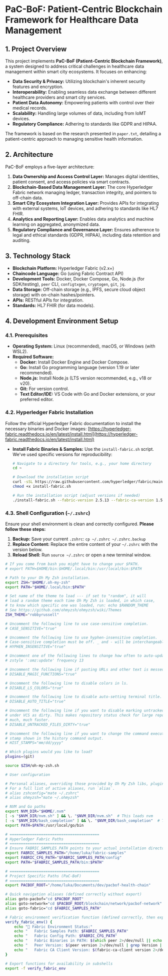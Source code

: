 # PaC-BoF: Patient-Centric Blockchain Framework for Healthcare Data Management

## 1. Project Overview

This project implements **PaC-BoF (Patient-Centric Blockchain Framework)**, a system designed to address critical challenges in healthcare data management within smart city ecosystems. It focuses on enhancing:

*   **Data Security & Privacy:** Utilizing blockchain's inherent security features and encryption.
*   **Interoperability:** Enabling seamless data exchange between different healthcare providers and smart city services.
*   **Patient Data Autonomy:** Empowering patients with control over their medical records.
*   **Scalability:** Handling large volumes of data, including from IoMT devices.
*   **Regulatory Compliance:** Adhering to standards like GDPR and HIPAA.

The framework is based on the research presented in `paper.txt`, detailing a patient-centric approach to managing sensitive health information.

## 2. Architecture

PaC-BoF employs a five-layer architecture:

1.  **Data Ownership and Access Control Layer:** Manages digital identities, patient consent, and access policies via smart contracts.
2.  **Blockchain-Based Data Management Layer:** The core Hyperledger Fabric network managing ledger, transaction integrity, and pointers to off-chain data.
3.  **Smart City Ecosystem Integration Layer:** Provides APIs for integrating with external systems, IoT devices, and adhering to standards like HL7 FHIR.
4.  **Analytics and Reporting Layer:** Enables data analytics and machine learning on aggregated, anonymized data.
5.  **Regulatory Compliance and Governance Layer:** Ensures adherence to legal and ethical standards (GDPR, HIPAA), including data retention and auditing.

## 3. Technology Stack

*   **Blockchain Platform:** Hyperledger Fabric (v2.x+)
*   **Chaincode Language:** Go (using Fabric Contract API)
*   **Development Tools:** Docker, Docker Compose, Go, Node.js (for SDK/testing), `peer` CLI, `configtxgen`, `cryptogen`, `git`, `jq`.
*   **Data Storage:** Off-chain storage (e.g., IPFS, secure cloud object storage) with on-chain hashes/pointers.
*   **APIs:** RESTful APIs for integration.
*   **Standards:** HL7 FHIR (for data models).

## 4. Development Environment Setup

### 4.1. Prerequisites

*   **Operating System:** Linux (recommended), macOS, or Windows (with WSL2).
*   **Required Software:**
    *   **Docker:** Install Docker Engine and Docker Compose.
    *   **Go:** Install Go programming language (version 1.19 or later recommended).
    *   **Node.js:** Install Node.js (LTS version recommended, e.g., v18 or v20).
    *   **Git:** For version control.
    *   **Text Editor/IDE:** VS Code with Go and Docker extensions, or your preferred editor.

### 4.2. Hyperledger Fabric Installation

Follow the official Hyperledger Fabric documentation to install the necessary binaries and Docker images:
[https://hyperledger-fabric.readthedocs.io/en/latest/install.html](https://hyperledger-fabric.readthedocs.io/en/latest/install.html)

*   **Install Fabric Binaries & Samples:** Use the `install-fabric.sh` script. We've used specific versions for reproducibility:
    ```bash
    # Navigate to a directory for tools, e.g., your home directory
    cd ~ 
    
    # Download the installation script
    curl -sSL https://raw.githubusercontent.com/hyperledger/fabric/main/scripts/install-fabric.sh -o install-fabric.sh
    chmod +x install-fabric.sh
    
    # Run the installation script (adjust versions if needed)
    ./install-fabric.sh --fabric-version 2.5.13 --fabric-ca-version 1.5.15
    ```

### 4.3. Shell Configuration (`~/.zshrc`)

Ensure your shell environment is clean and correctly configured. **Please follow these steps:**

1.  **Backup:** Save your current `.zshrc`: `cp ~/.zshrc ~/.zshrc.backup`
2.  **Replace Content:** Replace the entire content of your `~/.zshrc` with the version below.
3.  **Reload Shell:** Run `source ~/.zshrc` or open a new terminal window.

```zsh
# If you come from bash you might have to change your $PATH.
# export PATH=$HOME/bin:$HOME/.local/bin:/usr/local/bin:$PATH

# Path to your Oh My Zsh installation.
export ZSH="$HOME/.oh-my-zsh"
export PATH="$HOME/.local/bin:$PATH"

# Set name of the theme to load --- if set to "random", it will
# load a random theme each time Oh My Zsh is loaded, in which case,
# to know which specific one was loaded, run: echo $RANDOM_THEME
# See https://github.com/ohmyzsh/ohmyzsh/wiki/Themes
ZSH_THEME="robbyrussell"

# Uncomment the following line to use case-sensitive completion.
# CASE_SENSITIVE="true"

# Uncomment the following line to use hyphen-insensitive completion.
# Case-sensitive completion must be off. _ and - will be interchangeable.
# HYPHEN_INSENSITIVE="true"

# Uncomment one of the following lines to change how often to auto-update (in days).
# zstyle ':omz:update' frequency 13

# Uncomment the following line if pasting URLs and other text is messed up.
# DISABLE_MAGIC_FUNCTIONS="true"

# Uncomment the following line to disable colors in ls.
# DISABLE_LS_COLORS="true"

# Uncomment the following line to disable auto-setting terminal title.
# DISABLE_AUTO_TITLE="true"

# Uncomment the following line if you want to disable marking untracked files
# under VCS as dirty. This makes repository status check for large repositories
# much, much faster.
# DISABLE_UNTRACKED_FILES_DIRTY="true"

# Uncomment the following line if you want to change the command execution time
# stamp shown in the history command output.
# HIST_STAMPS="mm/dd/yyyy"

# Which plugins would you like to load?
plugins=(git)

source $ZSH/oh-my-zsh.sh

# User configuration

# Personal aliases, overriding those provided by Oh My Zsh libs, plugins, and themes.
# For a full list of active aliases, run `alias`.
# alias zshconfig="mate ~/.zshrc"
# alias ohmyzsh="mate ~/.ohmyzsh"

# NVM and Go paths
export NVM_DIR="$HOME/.nvm"
[ -s "$NVM_DIR/nvm.sh" ] && \. "$NVM_DIR/nvm.sh"  # This loads nvm
[ -s "$NVM_DIR/bash_completion" ] && \. "$NVM_DIR/bash_completion"  # This loads nvm bash_completion
export PATH=$PATH:/usr/local/go/bin

# ========================================
# Hyperledger Fabric Paths
# ========================================
# Ensure FABRIC_SAMPLES_PATH points to your actual installation directory
export FABRIC_SAMPLES_PATH="/home/luka/fabric-samples"
export FABRIC_CFG_PATH="$FABRIC_SAMPLES_PATH/config"
export PATH="$FABRIC_SAMPLES_PATH/bin:$PATH"

# ========================================
# Project Specific Paths (PaC-BoF)
# ========================================
export PACBOF_ROOT="/home/luka/Documents/dev/pacbof-health-chain"

# Quick navigation aliases (defined correctly without export)
alias goto-pacbof="cd $PACBOF_ROOT"
alias goto-network="cd $PACBOF_ROOT/blockchain/network/pacbof-network"
alias goto-fabric="cd $FABRIC_SAMPLES_PATH"

# Fabric environment verification function (defined correctly, then exported)
verify_fabric_env() {
    echo "🔧 Fabric Environment Status:"
    echo "   Fabric Samples Path: $FABRIC_SAMPLES_PATH"
    echo "   Fabric Config Path: $FABRIC_CFG_PATH"
    echo "   Fabric Binaries in PATH: $(which peer 2>/dev/null || echo 'Not found')"
    echo "   Peer Version: $(peer version 2>/dev/null | grep Version | cut -d' ' -f2 || echo 'Not accessible')"
    echo "   Fabric CA Client Version: $(fabric-ca-client version 2>/dev/null | grep Version | cut -d' ' -f2 || echo 'Not accessible')"
}

# Export functions for availability in subshells
export -f verify_fabric_env

